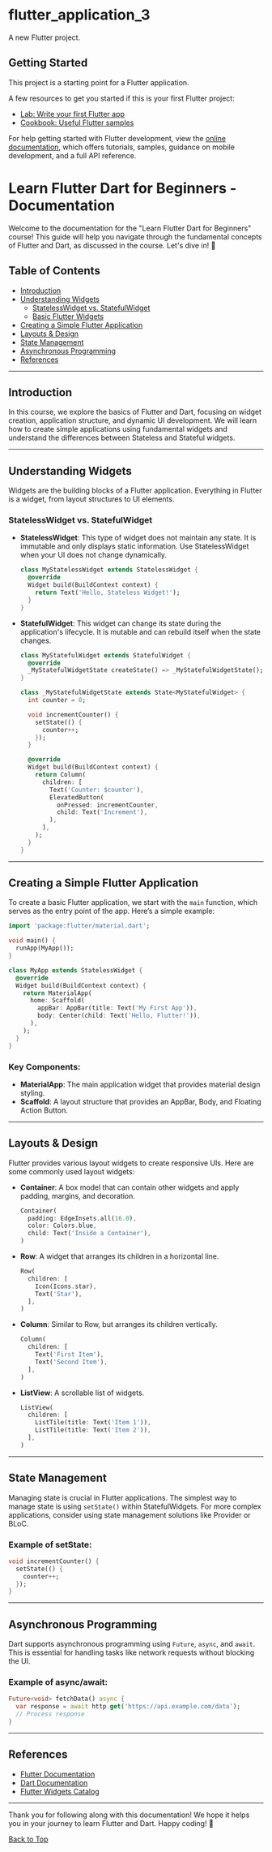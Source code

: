 # flutter_application_3

A new Flutter project.

## Getting Started

This project is a starting point for a Flutter application.

A few resources to get you started if this is your first Flutter project:

- [Lab: Write your first Flutter app](https://docs.flutter.dev/get-started/codelab)
- [Cookbook: Useful Flutter samples](https://docs.flutter.dev/cookbook)

For help getting started with Flutter development, view the
[online documentation](https://docs.flutter.dev/), which offers tutorials,
samples, guidance on mobile development, and a full API reference.
# Learn Flutter Dart for Beginners - Documentation

Welcome to the documentation for the "Learn Flutter Dart for Beginners" course! This guide will help you navigate through the fundamental concepts of Flutter and Dart, as discussed in the course. Let's dive in! 🚀

## Table of Contents
- [Introduction](#introduction)
- [Understanding Widgets](#understanding-widgets)
  - [StatelessWidget vs. StatefulWidget](#statelesswidget-vs-statefulwidget)
  - [Basic Flutter Widgets](#basic-flutter-widgets)
- [Creating a Simple Flutter Application](#creating-a-simple-flutter-application)
- [Layouts & Design](#layouts--design)
- [State Management](#state-management)
- [Asynchronous Programming](#asynchronous-programming)
- [References](#references)

---

## Introduction
In this course, we explore the basics of Flutter and Dart, focusing on widget creation, application structure, and dynamic UI development. We will learn how to create simple applications using fundamental widgets and understand the differences between Stateless and Stateful widgets.

---

## Understanding Widgets
Widgets are the building blocks of a Flutter application. Everything in Flutter is a widget, from layout structures to UI elements.

### StatelessWidget vs. StatefulWidget
- **StatelessWidget**: This type of widget does not maintain any state. It is immutable and only displays static information. Use StatelessWidget when your UI does not change dynamically.
  
  ```dart
  class MyStatelessWidget extends StatelessWidget {
    @override
    Widget build(BuildContext context) {
      return Text('Hello, Stateless Widget!');
    }
  }
  ```

- **StatefulWidget**: This widget can change its state during the application's lifecycle. It is mutable and can rebuild itself when the state changes.
  
  ```dart
  class MyStatefulWidget extends StatefulWidget {
    @override
    _MyStatefulWidgetState createState() => _MyStatefulWidgetState();
  }

  class _MyStatefulWidgetState extends State<MyStatefulWidget> {
    int counter = 0;

    void incrementCounter() {
      setState(() {
        counter++;
      });
    }

    @override
    Widget build(BuildContext context) {
      return Column(
        children: [
          Text('Counter: $counter'),
          ElevatedButton(
            onPressed: incrementCounter,
            child: Text('Increment'),
          ),
        ],
      );
    }
  }
  ```

---

## Creating a Simple Flutter Application
To create a basic Flutter application, we start with the `main` function, which serves as the entry point of the app. Here’s a simple example:

```dart
import 'package:flutter/material.dart';

void main() {
  runApp(MyApp());
}

class MyApp extends StatelessWidget {
  @override
  Widget build(BuildContext context) {
    return MaterialApp(
      home: Scaffold(
        appBar: AppBar(title: Text('My First App')),
        body: Center(child: Text('Hello, Flutter!')),
      ),
    );
  }
}
```

### Key Components:
- **MaterialApp**: The main application widget that provides material design styling.
- **Scaffold**: A layout structure that provides an AppBar, Body, and Floating Action Button.

---

## Layouts & Design
Flutter provides various layout widgets to create responsive UIs. Here are some commonly used layout widgets:

- **Container**: A box model that can contain other widgets and apply padding, margins, and decoration.
  
  ```dart
  Container(
    padding: EdgeInsets.all(16.0),
    color: Colors.blue,
    child: Text('Inside a Container'),
  )
  ```

- **Row**: A widget that arranges its children in a horizontal line.
  
  ```dart
  Row(
    children: [
      Icon(Icons.star),
      Text('Star'),
    ],
  )
  ```

- **Column**: Similar to Row, but arranges its children vertically.
  
  ```dart
  Column(
    children: [
      Text('First Item'),
      Text('Second Item'),
    ],
  )
  ```

- **ListView**: A scrollable list of widgets.
  
  ```dart
  ListView(
    children: [
      ListTile(title: Text('Item 1')),
      ListTile(title: Text('Item 2')),
    ],
  )
  ```

---

## State Management
Managing state is crucial in Flutter applications. The simplest way to manage state is using `setState()` within StatefulWidgets. For more complex applications, consider using state management solutions like Provider or BLoC.

### Example of setState:
```dart
void incrementCounter() {
  setState(() {
    counter++;
  });
}
```

---

## Asynchronous Programming
Dart supports asynchronous programming using `Future`, `async`, and `await`. This is essential for handling tasks like network requests without blocking the UI.

### Example of async/await:
```dart
Future<void> fetchData() async {
  var response = await http.get('https://api.example.com/data');
  // Process response
}
```

---

## References
- [Flutter Documentation](https://flutter.dev/docs)
- [Dart Documentation](https://dart.dev/guides)
- [Flutter Widgets Catalog](https://flutter.dev/docs/development/ui/widgets)

---

Thank you for following along with this documentation! We hope it helps you in your journey to learn Flutter and Dart. Happy coding! 🎉

[Back to Top](#table-of-contents)
